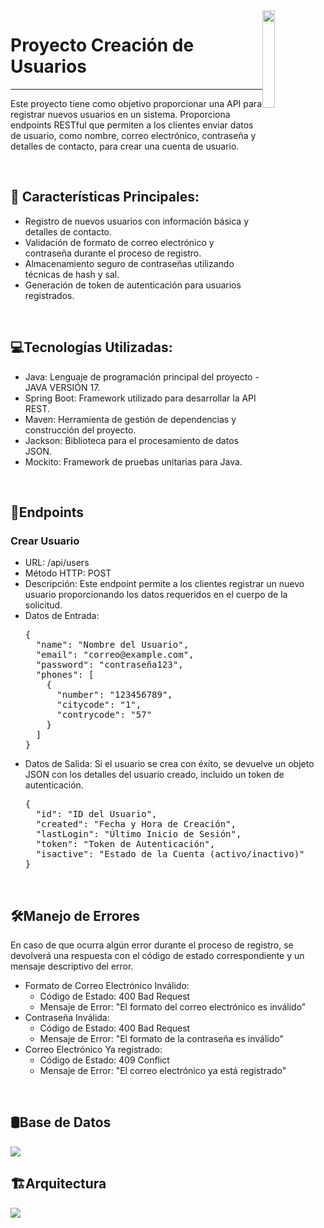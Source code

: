 <img src="https://cdn.icon-icons.com/icons2/632/PNG/512/users_icon-icons.com_57999.png" width="20%" style="float: right">
<h1>Proyecto Creación de Usuarios</h1>

<hr>
<p>Este proyecto tiene como objetivo proporcionar una API para registrar nuevos usuarios en un sistema. Proporciona endpoints RESTful que permiten a los clientes enviar datos de usuario, como nombre, correo electrónico, contraseña y detalles de contacto, para crear una cuenta de usuario.
</p>
<br>
<h2>📑 Características Principales:</h2>
<ul>
<li>Registro de nuevos usuarios con información básica y detalles de contacto.</li>
<li>Validación de formato de correo electrónico y contraseña durante el proceso de registro.</li>
<li>Almacenamiento seguro de contraseñas utilizando técnicas de hash y sal.</li>
<li>Generación de token de autenticación para usuarios registrados. </li>
</ul>
<br>
<h2>💻Tecnologías Utilizadas:</h2>
<ul>
<li>Java: Lenguaje de programación principal del proyecto - JAVA VERSIÓN 17.</li>
<li>Spring Boot: Framework utilizado para desarrollar la API REST.</li>
<li>Maven: Herramienta de gestión de dependencias y construcción del proyecto.</li>
<li>Jackson: Biblioteca para el procesamiento de datos JSON. </li>
<li>Mockito: Framework de pruebas unitarias para Java. </li>
</ul>
<br>
<h2>📍Endpoints</h2>
<h3>Crear Usuario</h3>
<ul>
<li>URL: /api/users</li>
<li>Método HTTP: POST</li>
<li>Descripción: Este endpoint permite a los clientes registrar un nuevo usuario proporcionando los datos requeridos en el cuerpo de la solicitud.</li>
<li>Datos de Entrada:
<pre>
{
  "name": "Nombre del Usuario",
  "email": "correo@example.com",
  "password": "contraseña123",
  "phones": [
    {
      "number": "123456789",
      "citycode": "1",
      "contrycode": "57"
    }
  ]
}
</pre>
</li>
<li>Datos de Salida: Si el usuario se crea con éxito, se devuelve un objeto JSON con los detalles del usuario creado, incluido un token de autenticación. 
<pre>
{
  "id": "ID del Usuario",
  "created": "Fecha y Hora de Creación",
  "lastLogin": "Último Inicio de Sesión",
  "token": "Token de Autenticación",
  "isactive": "Estado de la Cuenta (activo/inactivo)"
}
</pre>
</li>
</ul>

<br>
<h2>🛠️Manejo de Errores</h2>
<p>En caso de que ocurra algún error durante el proceso de registro, se devolverá una respuesta con el código de estado correspondiente y un mensaje descriptivo del error.</p>
<ul>
<li>Formato de Correo Electrónico Inválido:
    <ul>
        <li> Código de Estado: 400 Bad Request</li>
        <li> Mensaje de Error: "El formato del correo electrónico es inválido"</li>
    </ul>

</li>
<li>Contraseña Inválida:
  <ul>
        <li> Código de Estado: 400 Bad Request</li>
        <li> Mensaje de Error: "El formato de la contraseña es inválido"</li>
    </ul>
</li>
<li>Correo Electrónico Ya registrado:
 <ul>
        <li> Código de Estado: 409 Conflict</li>
        <li> Mensaje de Error: "El correo electrónico ya está registrado"</li>
    </ul>
</li>
</ul>
<br>
<h2>🛢️Base de Datos</h2>
<img src="http://imgfz.com/i/3ubIZgG.png">

<br>
<h2>🏗️Arquitectura</h2>
<img src="http://imgfz.com/i/RUh1rT6.png">
